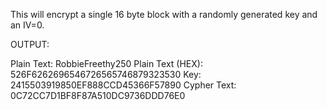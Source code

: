 This will encrypt a single 16 byte block with a randomly generated key and an IV=0.

OUTPUT:

Plain Text: RobbieFreethy250
Plain Text (HEX): 526F6262696546726565746879323530
Key: 2415503919850EF888CCD45366F57890
Cypher Text: 0C72CC7D1BF8F87A510DC9736DDD76E0

